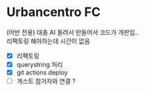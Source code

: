 # Urbancentro FC

(어반 전용) 대충 AI 돌려서 만들어서 코드가 개판임..
<br />
리팩토링 해야하는데 시간이 없음

- [x] 리팩토링
- [x] querystring 처리
- [x] git actions deploy
- [ ] 게스트 참가자와 연결 ?
